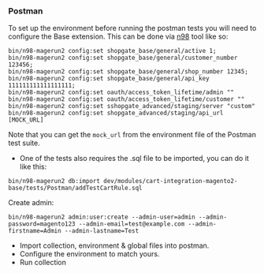 ### Postman

To set up the environment before running the postman tests you will need to configure the Base extension.
This can be done via [n98](https://github.com/netz98/n98-magerun2) tool like so:

```shell
bin/n98-magerun2 config:set shopgate_base/general/active 1;
bin/n98-magerun2 config:set shopgate_base/general/customer_number 123456;
bin/n98-magerun2 config:set shopgate_base/general/shop_number 12345;
bin/n98-magerun2 config:set shopgate_base/general/api_key 111111111111111111;
bin/n98-magerun2 config:set oauth/access_token_lifetime/admin ""
bin/n98-magerun2 config:set oauth/access_token_lifetime/customer ""
bin/n98-magerun2 config:set sshopgate_advanced/staging/server "custom"
bin/n98-magerun2 config:set shopgate_advanced/staging/api_url [MOCK_URL]
```
Note that you can get the `mock_url` from the environment file of the Postman test suite.

* One of the tests also requires the .sql file to be imported, you can do it like this:
```shell
bin/n98-magerun2 db:import dev/modules/cart-integration-magento2-base/tests/Postman/addTestCartRule.sql
```

Create admin:
```shell
bin/n98-magerun2 admin:user:create --admin-user=admin --admin-password=magento123 --admin-email=test@example.com --admin-firstname=Admin --admin-lastname=Test
```

* Import collection, environment & global files into postman. 
* Configure the environment to match yours.
* Run collection


